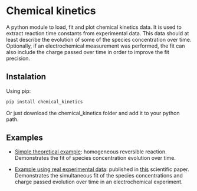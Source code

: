 # Chemical kinetics

A python module to load, fit and plot chemical kinetics data. It is used to extract reaction time constants from experimental data. This data should at least describe the evolution of some of the species concentration over time. Optionally, if an electrochemical measurement was performed, the fit can also include the charge passed over time in order to improve the fit precision.

## Instalation

Using pip:
```bash
pip install chemical_kinetics
```
Or just download the chemical_kinetics folder and add it to your python path.

## Examples

- [Simple theoretical example](examples/simple_example/simple_example.md): homogeneous reversible reaction. Demonstrates the fit of species concentration evolution over time.

- [Example using real experimental data](examples/HMF_oxidation_WO3/HMF_oxidation_WO3.md): published in [this]() scientific paper. Demonstrates the simultaneous fit of the species concentrations and charge passed evolution over time in an electrochemical experiment.
